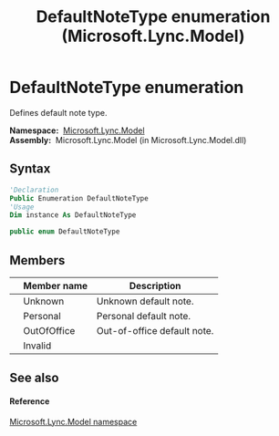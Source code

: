 ﻿---
title: DefaultNoteType enumeration (Microsoft.Lync.Model)
TOCTitle: DefaultNoteType enumeration
ms:assetid: T:Microsoft.Lync.Model.DefaultNoteType_DI_3_UC_OCS14MrefLyncWPF
ms:mtpsurl: https://msdn.microsoft.com/en-us/library/microsoft.lync.model.defaultnotetype_di_3_uc_ocs14mreflyncwpf(v=office.15)
ms:contentKeyID: 48597721
ms.date: 07/28/2014
mtps_version: v=office.15
f1_keywords:
- Microsoft.Lync.Model.DefaultNoteType
- Microsoft.Lync.Model.DefaultNoteType.Invalid
- Microsoft.Lync.Model.DefaultNoteType.OutOfOffice
- Microsoft.Lync.Model.DefaultNoteType.Personal
- Microsoft.Lync.Model.DefaultNoteType.Unknown
dev_langs:
- CSharp
- JScript
- VB
- other
---

# DefaultNoteType enumeration

Defines default note type.

**Namespace:**  [Microsoft.Lync.Model](microsoft-lync-model-namespace_2.md)  
**Assembly:**  Microsoft.Lync.Model (in Microsoft.Lync.Model.dll)

## Syntax

``` vb
'Declaration
Public Enumeration DefaultNoteType
'Usage
Dim instance As DefaultNoteType
```

``` csharp
public enum DefaultNoteType
```

## Members

<table>
<thead>
<tr class="header">
<th></th>
<th>Member name</th>
<th>Description</th>
</tr>
</thead>
<tbody>
<tr class="odd">
<td></td>
<td>Unknown</td>
<td>Unknown default note.</td>
</tr>
<tr class="even">
<td></td>
<td>Personal</td>
<td>Personal default note.</td>
</tr>
<tr class="odd">
<td></td>
<td>OutOfOffice</td>
<td>Out-of-office default note.</td>
</tr>
<tr class="even">
<td></td>
<td>Invalid</td>
<td></td>
</tr>
</tbody>
</table>


## See also

#### Reference

[Microsoft.Lync.Model namespace](microsoft-lync-model-namespace_2.md)

